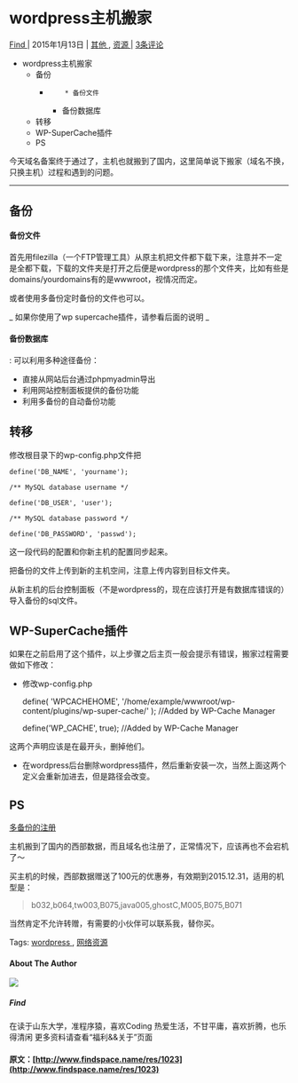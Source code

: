 #  wordpress主机搬家 

[ Find ](http://www.findspace.name/author/find) |  2015年1月13日  |  [ 其他 ](http://www.findspace.name/category/res/other) , [ 资源 ](http://www.findspace.name/category/res) |  [ 3条评论  ](http://www.findspace.name/res/1023#comments)

  * wordpress主机搬家 
    * 备份 
      *         * 备份文件 
        * 备份数据库 
    * 转移 
    * WP-SuperCache插件 
    * PS 

今天域名备案终于通过了，主机也就搬到了国内，这里简单说下搬家（域名不换，只换主机）过程和遇到的问题。 

* * *

##  备份 

####  备份文件 

首先用filezilla（一个FTP管理工具）从原主机把文件都下载下来，注意并不一定是全都下载，下载的文件夹是打开之后便是wordpress的那个文件夹，比如有些是domains/yourdomains有的是wwwroot，视情况而定。 

或者使用多备份定时备份的文件也可以。 

_ 如果你使用了wp supercache插件，请参看后面的说明 _

####  备份数据库 

: 可以利用多种途径备份：     

  * 直接从网站后台通过phpmyadmin导出 
  * 利用网站控制面板提供的备份功能 
  * 利用多备份的自动备份功能 

##  转移 

修改根目录下的wp-config.php文件把 
    
    
    define('DB_NAME', 'yourname');
    /** MySQL database username */
    define('DB_USER', 'user');
    /** MySQL database password */
    define('DB_PASSWORD', 'passwd');

这一段代码的配置和你新主机的配置同步起来。 

把备份的文件上传到新的主机空间，注意上传内容到目标文件夹。 

从新主机的后台控制面板（不是wordpress的，现在应该打开是有数据库错误的）导入备份的sql文件。 

##  WP-SuperCache插件 

如果在之前启用了这个插件，以上步骤之后主页一般会提示有错误，搬家过程需要做如下修改： 

  * 修改wp-config.php 
    
    
    define( 'WPCACHEHOME', '/home/example/wwwroot/wp-content/plugins/wp-super-cache/' ); //Added by WP-Cache Manager
    define('WP_CACHE', true); //Added by WP-Cache Manager

这两个声明应该是在最开头，删掉他们。 

  * 在wordpress后台删除wordpress插件，然后重新安装一次，当然上面这两个定义会重新加进去，但是路径会改变。 

##  PS 

[ 多备份的注册 ](http://www.dbfen.com/index.php/users/newuser_by/4DBDAFA6)

主机搬到了国内的西部数据，而且域名也注册了，正常情况下，应该再也不会宕机了～ 

买主机的时候，西部数据赠送了100元的优惠券，有效期到2015.12.31，适用的机型是： 

> b032,b064,tw003,B075,java005,ghostC,M005,B075,B071 

当然肯定不允许转赠，有需要的小伙伴可以联系我，替你买。 

Tags:  [ wordpress ](http://www.findspace.name/tag/wordpress) , [ 网络资源 ](http://www.findspace.name/tag/websource)

####  About The Author 

![](http://bcs.duapp.com/findspace//blog/201502//gravatar.png)

#####  Find 

在读于山东大学，准程序猿，喜欢Coding 热爱生活，不甘平庸，喜欢折腾，也乐得清闲 更多资料请查看“福利&&关于”页面 
#### 原文：[http://www.findspace.name/res/1023](http://www.findspace.name/res/1023)